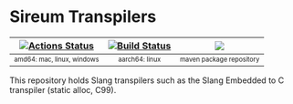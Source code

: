 # Sireum Transpilers

| [![Actions Status](https://github.com/sireum/transpilers/workflows/CI/badge.svg)](https://github.com/sireum/transpilers/actions) | [![Build Status](https://travis-ci.org/sireum/transpilers.svg?branch=master)](https://travis-ci.org/sireum/transpilers) | [![](https://jitpack.io/v/org.sireum/kekinian.svg)](https://jitpack.io/#org.sireum.kekinian/transpilers-c) |
| :---: | :---: | :---: | 
| <sub><sup>amd64: mac, linux, windows</sup></sub> | <sub><sup>aarch64: linux</sup></sub> | <sub><sup>maven package repository</sup></sub> |

This repository holds Slang transpilers such as the Slang Embedded to C transpiler (static alloc, C99).
